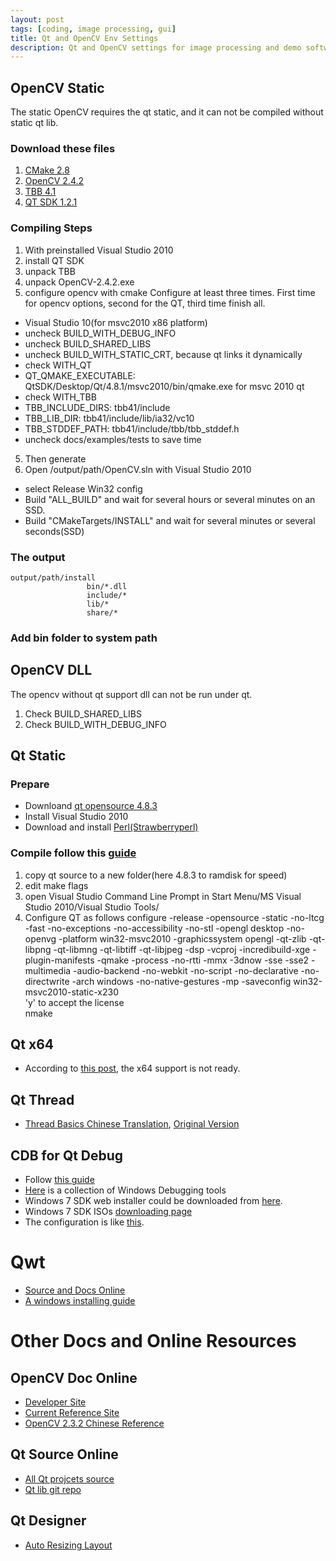```yaml
---
layout: post
tags: [coding, image processing, gui]
title: Qt and OpenCV Env Settings
description: Qt and OpenCV settings for image processing and demo software design
---
```


## OpenCV Static

The static OpenCV requires the qt static, and it can not be compiled without static qt lib.

### Download these files

1. [CMake 2.8](http://cmake.org/cmake/resources/software.html)
2. [OpenCV 2.4.2](http://sourceforge.net/projects/opencvlibrary/files/latest/download)
3. [TBB 4.1](http://threadingbuildingblocks.org/ver.php?fid=188)
4. [QT SDK 1.2.1](http://www.developer.nokia.com/Develop/Qt/Tools/)

### Compiling Steps

1. With preinstalled Visual Studio 2010
1. install QT SDK
2. unpack TBB
2. unpack OpenCV-2.4.2.exe
3. configure opencv with cmake
Configure at least three times. First time for opencv options, second for the QT, third time finish all.    
  + Visual Studio 10(for msvc2010 x86 platform)
  + uncheck BUILD_WITH_DEBUG_INFO
  + uncheck BUILD_SHARED_LIBS
  + uncheck BUILD_WITH_STATIC_CRT, because qt links it dynamically
  + check WITH_QT
  + QT_QMAKE_EXECUTABLE: QtSDK/Desktop/Qt/4.8.1/msvc2010/bin/qmake.exe for msvc 2010 qt
  + check WITH_TBB
  + TBB_INCLUDE_DIRS: tbb41/include
  + TBB_LIB_DIR: tbb41/include/lib/ia32/vc10
  + TBB_STDDEF_PATH: tbb41/include/tbb/tbb_stddef.h
  + uncheck docs/examples/tests to save time
5. Then generate
6. Open /output/path/OpenCV.sln with Visual Studio 2010
  + select Release Win32 config
  + Build "ALL_BUILD" and wait for several hours or several minutes on an SSD.
  + Build "CMakeTargets/INSTALL" and wait for several minutes or several seconds(SSD)

### The output

    output/path/install
                     bin/*.dll
                     include/*
                     lib/*
                     share/*

### Add bin folder to system path

## OpenCV DLL

The opencv without qt support dll can not be run under qt.

1. Check BUILD_SHARED_LIBS
2. Check BUILD_WITH_DEBUG_INFO

## Qt Static

### Prepare

+ Downloand [qt opensource 4.8.3](http://qt-project.org/downloads)
+ Install Visual Studio 2010
+ Download and install [Perl(Strawberryperl)](http://strawberryperl.com/)

### Compile follow this [guide](http://www.formortals.com/build-qt-static-small-microsoft-intel-gcc-compiler/)
1. copy qt source to a new folder(here 4.8.3 to ramdisk for speed)
2. edit make flags
3. open Visual Studio Command Line Prompt in Start Menu/MS Visual Studio 2010/Visual Studio Tools/
4. Configure QT as follows
        configure   -release -opensource -static -no-ltcg -fast -no-exceptions -no-accessibility 
                    -no-stl -opengl desktop -no-openvg -platform win32-msvc2010 -graphicssystem opengl 
                    -qt-zlib -qt-libpng -qt-libmng -qt-libtiff -qt-libjpeg -dsp -vcproj 
                    -incredibuild-xge -plugin-manifests -qmake -process -no-rtti -mmx 
                    -3dnow -sse -sse2 -multimedia -audio-backend -no-webkit -no-script 
                    -no-declarative -no-directwrite -arch windows -no-native-gestures 
                    -mp -saveconfig win32-msvc2010-static-x230     
        'y' to accept the license    
        nmake    


## Qt x64

+ According to [this post](http://qt-project.org/wiki/How_to_build_64bit_Qt_for_windows), the x64 support is not ready.

## Qt Thread

+ [Thread Basics Chinese Translation](http://blog.csdn.net/dbzhang800/article/details/6554104), [Original Version](http://qt-project.org/doc/qt-4.8/thread-basics.html)


## CDB for Qt Debug

+ Follow [this guide](http://doc.qt.digia.com/qtcreator-2.4/creator-debugger-engines.html)
+ [Here](http://msdn.microsoft.com/en-us/windows/hardware/gg463009) is a collection of Windows Debugging tools
+ Windows 7 SDK web installer could be downloaded from [here](http://www.microsoft.com/en-us/download/details.aspx?id=8279).
+ Windows 7 SDK ISOs [downloading page](http://www.microsoft.com/en-us/download/details.aspx?id=8442)
+ The configuration is like [this](http://stackoverflow.com/questions/9975949/how-to-configure-cdb-in-qt-creator).

# Qwt

+ [Source and Docs Online](http://qwt.sourceforge.net/index.html)
+ [A windows installing guide](http://johnhforrest.com/2010/09/installing-qwt-on-windows/)

# Other Docs and Online Resources

## OpenCV Doc Online

+ [Developer Site](http://code.opencv.org/projects/gsoc2012/wiki/Gsoc2012)
+ [Current Reference Site](http://docs.opencv.org/)
+ [OpenCV 2.3.2 Chinese Reference](http://www.opencv.org.cn/opencvdoc/2.3.2/html/index.html)

## Qt Source Online

+ [All Qt projcets source](http://qt.gitorious.org/)
+ [Qt lib git repo](http://qt.gitorious.org/qt/qt)

## Qt Designer

+ [Auto Resizing Layout](http://stackoverflow.com/questions/3492739/auto-expanding-layout-with-qt-designer)
